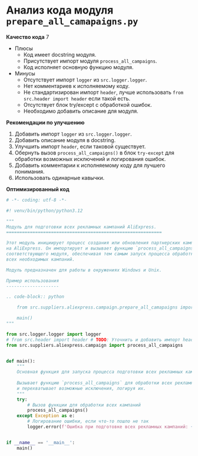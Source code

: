 # Анализ кода модуля `prepare_all_camapaigns.py`

**Качество кода**
7
-  Плюсы
    - Код имеет docstring модуля.
    - Присутствует импорт модуля `process_all_campaigns`.
    - Код исполняет основную функцию модуля.
-  Минусы
    - Отсутствует импорт `logger` из `src.logger.logger`.
    - Нет комментариев к исполняемому коду.
    - Не стандартизирован импорт `header`, лучше использовать `from src.header import header` если такой есть.
    - Отсутствует блок try/except с обработкой ошибок.
    - Необходимо добавить описание для модуля.
   

**Рекомендации по улучшению**

1.  Добавить импорт `logger` из `src.logger.logger`.
2.  Добавить описание модуля в docstring.
3.  Улучшить импорт `header`, если таковой существует.
4.  Обернуть вызов `process_all_campaigns()` в блок `try-except` для обработки возможных исключений и логирования ошибок.
5.  Добавить комментарии к исполняемому коду для лучшего понимания.
6.  Использовать одинарные кавычки.

**Оптимизированный код**

```python
# -*- coding: utf-8 -*-

#! venv/bin/python/python3.12

"""
Модуль для подготовки всех рекламных кампаний AliExpress.
===========================================================

Этот модуль инициирует процесс создания или обновления партнерских кампаний
на AliExpress. Он импортирует и вызывает функцию `process_all_campaigns` из
соответствующего модуля, обеспечивая тем самым запуск процесса обработки
всех необходимых кампаний.

Модуль предназначен для работы в окружениях Windows и Unix.

Пример использования
--------------------

.. code-block:: python

    from src.suppliers.aliexpress.campaign.prepare_all_camapaigns import main

    main()
"""

from src.logger.logger import logger
# from src.header import header # TODO: Уточнить и добавить импорт header, если он существует
from src.suppliers.aliexpress.campaign import process_all_campaigns


def main():
    """
    Основная функция для запуска процесса подготовки всех рекламных кампаний.
    
    Вызывает функцию `process_all_campaigns` для обработки всех рекламных кампаний
    и перехватывает возможные исключения, логируя их.
    """
    try:
        # Вызов функции для обработки всех кампаний
        process_all_campaigns()
    except Exception as e:
        # Логирование ошибки, если что-то пошло не так
        logger.error(f'Ошибка при подготовке всех рекламных кампаний: {e}')


if __name__ == '__main__':
    main()
```